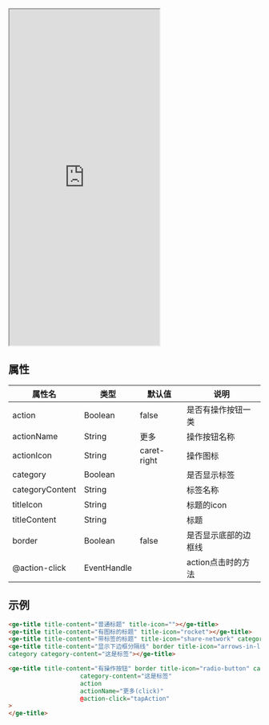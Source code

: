 <div class="simulator">
    <iframe src="http://localhost:8080/#/pages/component/title" height="670px"></iframe>
</div>

## 属性
| 属性名           | 类型     | 默认值   | 说明              |
|-----------------|----------|----------|-----------------------|
|action         |Boolean    |false      |是否有操作按钮一类|
|actionName     |String     |更多        |操作按钮名称|
|actionIcon     |String     |caret-right|操作图标|
|category       |Boolean    |           |是否显示标签|
|categoryContent|String     |           |标签名称|
|titleIcon      |String     |           |标题的icon|
|titleContent   |String     |           |标题|
|border         |Boolean    |false      |是否显示底部的边框线|
|@action-click  |EventHandle|           |action点击时的方法|

## 示例 

```html
<ge-title title-content="普通标题" title-icon=""></ge-title>
<ge-title title-content="有图标的标题" title-icon="rocket"></ge-title>
<ge-title title-content="带标签的标题" title-icon="share-network" category category-content="这是标签"></ge-title>
<ge-title title-content="显示下边框分隔线" border title-icon="arrows-in-line-vertical" 
category category-content="这是标签"></ge-title>

<ge-title title-content="有操作按钮" border title-icon="radio-button" category
                    category-content="这是标签"
                    action
                    actionName="更多(click)"
                    @action-click="tapAction"
>
</ge-title>
```